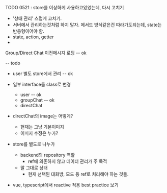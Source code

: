 TODO 0521 : store를 이상하게 사용하고있었는데, 다시 고치기
  - '상태 관리' 스럽게 고치기.
  - 서버에서 관리하는것처럼 하지 말자. 메서드 방식같은건 따라가도되는데, state는 반응형이어야 함.
  - state, action, getter
  - 

Group/Direct Chat 이전메시지 로딩 -- ok

-- todo
- user 별도 store에서 관리 -- ok
- 일부 interface들 class로 변경
  - user -- ok
  - groupChat -- ok
  - directChat 
  

- directChat의 image는 어떻게?
  - 현재는 그냥 기본이미지
  - 이미지 수정은 누가?

- store를 별도로 나누가
  - backend의 repository 역할
    - ref에 의존하지 않고 데이터 관리가 주 목적
  - 말 그대로 상태
    - 현재 선택된 대화방, 모드 등 ref로 처리해야 하는 것들.
  
- vue, typescript에서 reactive 적용 best practice 보기